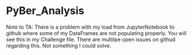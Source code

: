 # PyBer_Analysis

Note to TA: There is a problem with my load from JupyterNotebook to github where some of my DataFrames are not populating properly. You will see this in my Challenge file. There are multilpe open issues on githud regarding this. Not something I could solve. 

